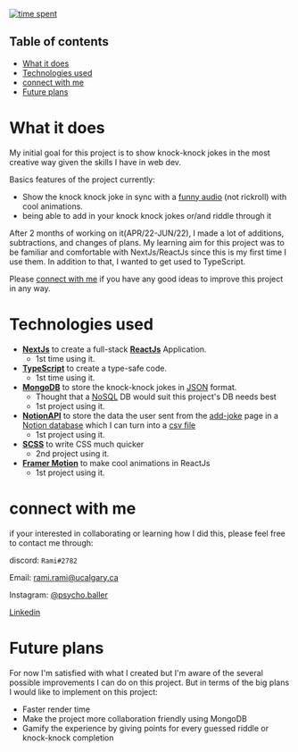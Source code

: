 [![time spent](https://wakatime.com/badge/user/33addb7e-f5e6-470b-a55b-0a8babc62ebb/project/5fb9e2d8-27fe-465b-9c13-9511bff79b9a.svg?style=flat-square)](https://wakatime.com/badge/user/33addb7e-f5e6-470b-a55b-0a8babc62ebb/project/5fb9e2d8-27fe-465b-9c13-9511bff79b9a)
<!-- ![AppVeyor](https://img.shields.io/appveyor/build/psycho-baller/knock-knock-v2?style=flat-square) -->

## Table of contents

* [What it does](#what-it-does)
* [Technologies used](#technologies-used)
* [connect with me](#connect-with-me)
* [Future plans](#future-plans)

# What it does

My initial goal for this project is to show knock-knock jokes in the most creative way given the skills I have in web dev.

Basics features of the project currently:
- Show the knock knock joke in sync with a [funny audio](https://youtu.be/bgr8z8Zm9WE?t=10) (not rickroll) with cool animations.
- being able to add in your knock knock jokes or/and riddle through it

After 2 months of working on it(APR/22-JUN/22), I made a lot of additions, subtractions, and changes of plans. My learning aim for this project was to be familiar and comfortable with NextJs/ReactJs since this is my first time I use them. In addition to that, I wanted to get used to TypeScript.

Please [connect with me](#connect-with-me) if you have any good ideas to improve this project in any way.

# Technologies used

- **[NextJs](https://nextjs.org/)** to create a full-stack **[ReactJs](https://reactjs.org/)** Application.
    - 1st time using it.
- **[TypeScript](https://www.typescriptlang.org/)** to create a type-safe code.
    - 1st time using it.
- **[MongoDB](https://www.mongodb.com/)** to store the knock-knock jokes in [JSON](https://en.wikipedia.org/wiki/JSON) format.
    - Thought that a [NoSQL](https://en.wikipedia.org/wiki/NoSQL) DB would suit this project's DB needs best
    - 1st project using it.
- **[NotionAPI](https://developers.notion.com/)** to store the data the user sent from the [add-joke](https://knock-knock.vercel.app/add-joke) page in a [Notion database](https://www.notion.so/help/what-is-a-database) which I can turn into a [csv file](https://en.wikipedia.org/wiki/Comma-separated_values)
    - 1st project using it.
- **[SCSS](https://en.wikipedia.org/wiki/Sass_(stylesheet_language))** to write CSS much quicker
    - 2nd project using it.
- **[Framer Motion](https://www.framer.com/motion/)** to make cool animations in ReactJs 
    - 1st project using it.

# connect with me

if your interested in collaborating or learning how I did this, please feel free to contact me through:

discord: `Rami#2782`

Email: [rami.rami@ucalgary.ca](mailto:rami.rami@ucalgary.ca)

Instagram: [@psycho.baller](https://www.instagram.com/psycho.baller/)

[Linkedin](https://www.linkedin.com/in/rami--maalouf/)

# Future plans

For now I'm satisfied with what I created but I'm aware of the several possible improvements I can do on this project. But in terms of the big plans I would like to implement on this project:
- Faster render time
- Make the project more collaboration friendly using MongoDB
- Gamify the experience by giving points for every guessed riddle or knock-knock completion
